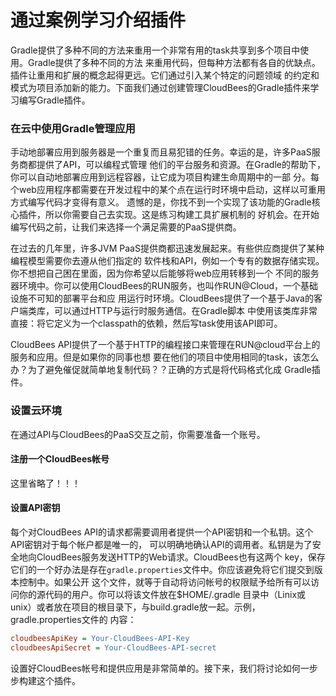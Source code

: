 通过案例学习介绍插件
==========================
Gradle提供了多种不同的方法来重用一个非常有用的task共享到多个项目中使用。Gradle提供了多种不同的方法
来重用代码，但每种方法都有各自的优缺点。插件让重用和扩展的概念起得更远。它们通过引入某个特定的问题领域
的约定和模式为项目添加新的能力。下面我们通过创建管理CloudBees的Gradle插件来学习编写Gradle插件。

### 在云中使用Gradle管理应用
手动地部署应用到服务器是一个重复而且易犯错的任务。幸运的是，许多PaaS服务商都提供了API，可以编程式管理
他们的平台服务和资源。在Gradle的帮助下，你可以自动地部署应用到远程容器，让它成为项目构建生命周期中的一部
分。每个web应用程序都需要在开发过程中的某个点在运行时环境中启动，这样以可重用方式编写代码才变得有意义。
遗憾的是，你找不到一个实现了该功能的Gradle核心插件，所以你需要自己去实现。这是练习构建工具扩展机制的
好机会。在开始编写代码之前，让我们来选择一个满足需要的PaaS提供商。

在过去的几年里，许多JVM PaaS提供商都迅速发展起来。有些供应商提供了某种编程模型需要你去遵从他们指定的
软件栈和API，例如一个专有的数据存储实现。你不想把自己困在里面，因为你希望以后能够将web应用转移到一个
不同的服务器环境中。你可以使用CloudBees的RUN服务，也叫作RUN@Cloud，一个基础设施不可知的部署平台和应
用运行时环境。CloudBees提供了一个基于Java的客户端类库，可以通过HTTP与运行时服务通信。在Gradle脚本
中使用该类库非常直接：将它定义为一个classpath的依赖，然后写task使用该API即可。

CloudBees API提供了一个基于HTTP的编程接口来管理在RUN@cloud平台上的服务和应用。但是如果你的同事也想
要在他们的项目中使用相同的task，该怎么办？为了避免催促就简单地复制代码？？正确的方式是将代码格式化成
Gradle插件。

### 设置云环境
在通过API与CloudBees的PaaS交互之前，你需要准备一个账号。
#### 注册一个CloudBees帐号
这里省略了！！！
#### 设置API密钥
每个对CloudBees API的请求都需要调用者提供一个API密钥和一个私钥。这个API密钥对于每个帐户都是唯一的，
可以明确地确认API的调用者。私钥是为了安全地向CloudBees服务发送HTTP的Web请求。CloudBees也有这两个
key，保存它们的一个好办法是存在`gradle.properties`文件中。你应该避免将它们提交到版本控制中。如果公开
这个文件，就等于自动将访问帐号的权限赋予给所有可以访问你的源代码的用户。你可以将该文件放在$HOME/.gradle
目录中（Linix或unix）或者放在项目的根目录下，与build.gradle放一起。示例，gradle.properties文件的
内容：
```ini
cloudbeesApiKey = Your-CloudBees-API-Key
cloudbeesApiSecret = Your-CloudBees-API-secret
```
设置好CloudBees帐号和提供应用是非常简单的。接下来，我们将讨论如何一步步构建这个插件。
